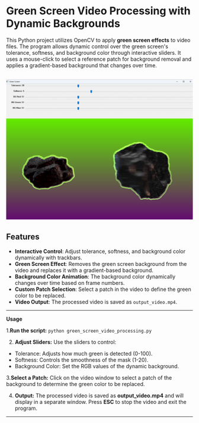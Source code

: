 # Green Screen Video Processing with Dynamic Backgrounds

This Python project utilizes OpenCV to apply **green screen effects** to video files. The program allows dynamic control over the green screen's tolerance, softness, and background color through interactive sliders. It uses a mouse-click to select a reference patch for background removal and applies a gradient-based background that changes over time.


![Alt text](greenscreeneffect.png)
---

## Features

- **Interactive Control**: Adjust tolerance, softness, and background color dynamically with trackbars.
- **Green Screen Effect**: Removes the green screen background from the video and replaces it with a gradient-based background.
- **Background Color Animation**: The background color dynamically changes over time based on frame numbers.
- **Custom Patch Selection**: Select a patch in the video to define the green color to be replaced.
- **Video Output**: The processed video is saved as `output_video.mp4`.

---

**Usage**

1.**Run the script:**
`python green_screen_video_processing.py`

2. **Adjust Sliders:** Use the sliders to control:
  -   Tolerance: Adjusts how much green is detected (0-100).
  -   Softness: Controls the smoothness of the mask (1-20).
  -   Background Color: Set the RGB values of the dynamic background.

3.**Select a Patch:** 
  Click on the video window to select a patch of the background to determine the green color to be replaced.
  
4. **Output:**
   The processed video is saved as **output_video.mp4** and will display in a separate window. Press **ESC** to stop the video and exit the program.

---


